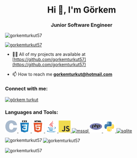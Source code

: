 <h1 align="center">Hi 👋, I'm Görkem</h1>
<h3 align="center">Junior Software Engineer</h3>

<p align="left"> <img src="https://komarev.com/ghpvc/?username=gorkemturkut57&label=Profile%20views&color=0e75b6&style=flat" alt="gorkemturkut57" /> </p>

<p align="left"> <a href="https://github.com/ryo-ma/github-profile-trophy"><img src="https://github-profile-trophy.vercel.app/?username=gorkemturkut57" alt="gorkemturkut57" /></a> </p>

- 👨‍💻 All of my projects are available at [https://github.com/gorkemturkut57](https://github.com/gorkemturkut57)

- 📫 How to reach me **gorkemturkut@hotmail.com**

<h3 align="left">Connect with me:</h3>
<p align="left">
<a href="https://linkedin.com/in/gorkemturkut" target="blank"><img align="center" src="https://raw.githubusercontent.com/rahuldkjain/github-profile-readme-generator/master/src/images/icons/Social/linked-in-alt.svg" alt="görkem turkut" height="30" width="40" /></a>
</p>

<h3 align="left">Languages and Tools:</h3>
<p align="left"> <a href="https://www.cprogramming.com/" target="_blank" rel="noreferrer"> <img src="https://raw.githubusercontent.com/devicons/devicon/master/icons/c/c-original.svg" alt="c" width="40" height="40"/> </a> <a href="https://www.w3schools.com/css/" target="_blank" rel="noreferrer"> <img src="https://raw.githubusercontent.com/devicons/devicon/master/icons/css3/css3-original-wordmark.svg" alt="css3" width="40" height="40"/> </a> <a href="https://www.w3.org/html/" target="_blank" rel="noreferrer"> <img src="https://raw.githubusercontent.com/devicons/devicon/master/icons/html5/html5-original-wordmark.svg" alt="html5" width="40" height="40"/> </a> <a href="https://www.java.com" target="_blank" rel="noreferrer"> <img src="https://raw.githubusercontent.com/devicons/devicon/master/icons/java/java-original.svg" alt="java" width="40" height="40"/> </a> <a href="https://developer.mozilla.org/en-US/docs/Web/JavaScript" target="_blank" rel="noreferrer"> <img src="https://raw.githubusercontent.com/devicons/devicon/master/icons/javascript/javascript-original.svg" alt="javascript" width="40" height="40"/> </a> <a href="https://www.microsoft.com/en-us/sql-server" target="_blank" rel="noreferrer"> <img src="https://www.svgrepo.com/show/303229/microsoft-sql-server-logo.svg" alt="mssql" width="40" height="40"/> </a> <a href="https://www.php.net" target="_blank" rel="noreferrer"> <img src="https://raw.githubusercontent.com/devicons/devicon/master/icons/php/php-original.svg" alt="php" width="40" height="40"/> </a> <a href="https://www.python.org" target="_blank" rel="noreferrer"> <img src="https://raw.githubusercontent.com/devicons/devicon/master/icons/python/python-original.svg" alt="python" width="40" height="40"/> </a> <a href="https://www.sqlite.org/" target="_blank" rel="noreferrer"> <img src="https://www.vectorlogo.zone/logos/sqlite/sqlite-icon.svg" alt="sqlite" width="40" height="40"/> </a> </p>

<p><img align="left" src="https://github-readme-stats.vercel.app/api/top-langs?username=gorkemturkut57&show_icons=true&locale=en&layout=compact" alt="gorkemturkut57" /></p>

<p>&nbsp;<img align="center" src="https://github-readme-stats.vercel.app/api?username=gorkemturkut57&show_icons=true&locale=en" alt="gorkemturkut57" /></p>

<p><img align="center" src="https://github-readme-streak-stats.herokuapp.com/?user=gorkemturkut57&" alt="gorkemturkut57" /></p>
